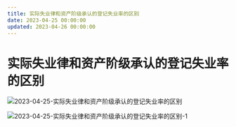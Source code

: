 ```yaml
---
title: 实际失业律和资产阶级承认的登记失业率的区别
date: 2023-04-25 00:00:00
updated: 2023-04-26 00:00:00
---
```


# 实际失业律和资产阶级承认的登记失业率的区别

![2023-04-25-实际失业律和资产阶级承认的登记失业率的区别](assets/2023-04-25-实际失业律和资产阶级承认的登记失业率的区别.jpeg)

![2023-04-25-实际失业律和资产阶级承认的登记失业率的区别-1](assets/2023-04-25-实际失业律和资产阶级承认的登记失业率的区别-1.png)

